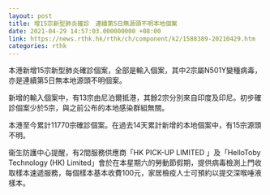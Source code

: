 ```yaml
---
layout: post
title: 增15宗新型肺炎確診　連續第5日無源頭不明本地個案
date: 2021-04-29 14:57:03.000000000 +08:00
link: https://news.rthk.hk/rthk/ch/component/k2/1588389-20210429.htm
categories: rthk
---
```


本港新增15宗新型肺炎確診個案，全部是輸入個案，其中2宗屬N501Y變種病毒，亦是連續第5日無本地源頭不明個案。

新增的輸入個案中，有13宗由尼泊爾抵港，其餘2宗分別來自印度及印尼。初步確診個案少於5宗，與之前公布的本地感染群組無關。

本港至今累計11770宗確診個案。在過去14天累計新增的本地個案中，有15宗源頭不明。

衞生防護中心提醒，有2間服務供應商「HK PICK-UP LIMITED 」及「HelloToby Technology (HK) Limited」會於在本星期六的勞動節假期，提供病毒檢測上門收取樣本速遞服務，每個樣本基本收費100元，家居檢疫人士可預約以提交深喉唾液樣本。
